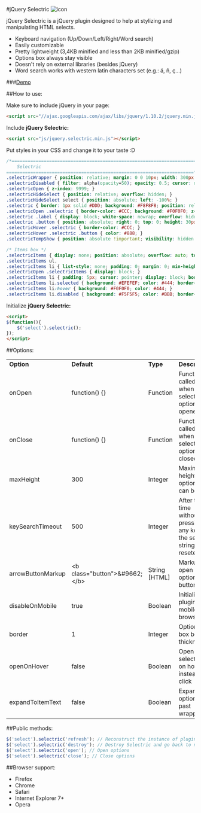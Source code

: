 #jQuery Selectric ![icon](http://i.imgur.com/D2hcnUN.png)

jQuery Selectric is a jQuery plugin designed to help at stylizing and manipulating HTML selects.

* Keyboard navigation (Up/Down/Left/Right/Word search)
* Easily customizable
* Pretty lightweight (3,4KB minified and less than 2KB minified/gzip)
* Options box always stay visible
* Doesn't rely on external libraries (besides jQuery)
* Word search works with western latin characters set (e.g.: á, ñ, ç...)

###[Demo](http://lcdsantos.github.io/jQuery-Selectric/)

##How to use:

Make sure to include jQuery in your page:

```html
<script src="//ajax.googleapis.com/ajax/libs/jquery/1.10.2/jquery.min.js"></script>
```

Include **jQuery Selectric:**

```html
<script src="js/jquery.selectric.min.js"></script>
```

Put styles in your CSS and change it to your taste :D

```css
/*======================================================================
	Selectric
======================================================================*/
.selectricWrapper { position: relative; margin: 0 0 10px; width: 300px; cursor: pointer; }
.selectricDisabled { filter: alpha(opacity=50); opacity: 0.5; cursor: default; -webkit-touch-callout: none; -webkit-user-select: none; -moz-user-select: none; -ms-user-select: none; user-select: none; }
.selectricOpen { z-index: 9999; }
.selectricHideSelect { position: relative; overflow: hidden; }
.selectricHideSelect select { position: absolute; left: -100%; }
.selectric { border: 1px solid #DDD; background: #F8F8F8; position: relative; border-radius: 2px; }
.selectricOpen .selectric { border-color: #CCC; background: #F0F0F0; z-index: 9999; }
.selectric .label { display: block; white-space: nowrap; overflow: hidden; margin: 0 30px 0 0; padding: 6px; font-size: 12px; color: #444; min-height: 18px; }
.selectric .button { position: absolute; right: 0; top: 0; height: 30px; width: 30px; color: #BBB; text-align: center; font: normal 18px/30px sans-serif; }
.selectricHover .selectric { border-color: #CCC; }
.selectricHover .selectric .button { color: #888; }
.selectricTempShow { position: absolute !important; visibility: hidden !important; display: block !important; }

/* Items box */
.selectricItems { display: none; position: absolute; overflow: auto; top: 100%; left: 0; background: #F9F9F9; border: 1px solid #CCC; z-index: 9998; box-shadow: 0 0 10px -6px; }
.selectricItems ul,
.selectricItems li { list-style: none; padding: 0; margin: 0; min-height: 20px; line-height: 20px; font-size: 12px; }
.selectricOpen .selectricItems { display: block; }
.selectricItems li { padding: 5px; cursor: pointer; display: block; border-bottom: 1px solid #EEE; color: #666; border-top: 1px solid #FFF; }
.selectricItems li.selected { background: #EFEFEF; color: #444; border-top-color: #E0E0E0; }
.selectricItems li:hover { background: #F0F0F0; color: #444; }
.selectricItems li.disabled { background: #F5F5F5; color: #BBB; border-top-color: #FAFAFA; cursor: default; }
```

Initialize **jQuery Selectric:**

```html
<script>
$(function(){
	$('select').selectric();
});
</script>
```

##Options:

<table>
	<tr>
		<td><strong>Option</strong></td>
		<td><strong>Default</strong></td>
		<td><strong>Type</strong></td>
		<td><strong>Description</strong></td>
	</tr>
	<tr>
		<td>onOpen</td>
		<td>function() {}</td>
		<td>Function</td>
		<td>Function called when select options is opened</td>
	</tr>
	<tr>
		<td>onClose</td>
		<td>function() {}</td>
		<td>Function</td>
		<td>Function called when select options is closed</td>
	</tr>
	<tr>
		<td>maxHeight</td>
		<td>300</td>
		<td>Integer</td>
		<td>Maximum height options box can be</td>
	</tr>
	<tr>
		<td>keySearchTimeout</td>
		<td>500</td>
		<td>Integer</td>
		<td>After this time without pressing any key, the search string is reseted</td>
	</tr>
	<tr>
		<td>arrowButtonMarkup</td>
		<td>&lt;b class=&quot;button&quot;&gt;&amp;#9662;&lt;/b&gt;</td>
		<td>String [HTML]</td>
		<td>Markup for open options button</td>
	</tr>
	<tr>
		<td>disableOnMobile</td>
		<td>true</td>
		<td>Boolean</td>
		<td>Initialize plugin on mobile browsers</td>
	</tr>
	<tr>
		<td>border</td>
		<td>1</td>
		<td>Integer</td>
		<td>Options box border thickness</td>
	</tr>
	<tr>
		<td>openOnHover</td>
		<td>false</td>
		<td>Boolean</td>
		<td>Open select box on hover, instead of click</td>
	</tr>
	<tr>
		<td>expandToItemText</td>
		<td>false</td>
		<td>Boolean</td>
		<td>Expand options box past wrapper</td>
	</tr>
</table>

##Public methods:

```js
$('select').selectric('refresh'); // Reconstruct the instance of plugin
$('select').selectric('destroy'); // Destroy Selectric and go back to normal
$('select').selectric('open'); // Open options
$('select').selectric('close'); // Close options
```

##Browser support:

* Firefox
* Chrome
* Safari
* Internet Explorer 7+
* Opera